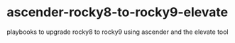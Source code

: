 # ascender-rocky8-to-rocky9-elevate
playbooks to upgrade rocky8 to rocky9 using ascender and the elevate tool

